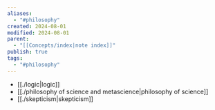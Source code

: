 ```yaml
---
aliases:
  - "#philosophy"
created: 2024-08-01
modified: 2024-08-01
parent:
  - "[[Concepts/index|note index]]"
publish: true
tags:
  - "#philosophy"
---
```

- [[./logic|logic]]
- [[./philosophy of science and metascience|philosophy of science]]
- [[./skepticism|skepticism]]